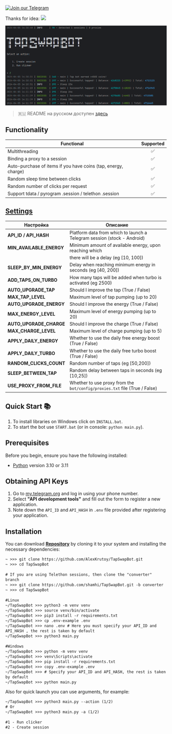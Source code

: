 [![Join our Telegram](https://img.shields.io/badge/Telegram-2CA5E0?style=for-the-badge&logo=telegram&logoColor=white)](https://t.me/hidden_coding)

Thanks for idea:
[<img src="https://img.shields.io/badge/Telegram-%40shamhi-orange">](https://t.me/sho6ot)


![img1](.github/images/demo.png)

> 🇷🇺 README на русском доступен [здесь](README.md)

## Functionality
| Functional                                                     | Supported |
|----------------------------------------------------------------|:---------:|
| Multithreading                                                 |     ✅     |
| Binding a proxy to a session                                   |     ✅     |
| Auto-purchase of items if you have coins (tap, energy, charge) |     ✅     |
| Random sleep time between clicks                               |     ✅     |
| Random number of clicks per request                            |     ✅     |
| Support tdata / pyrogram .session / telethon .session          |     ✅     |

## [Settings](https://github.com/shamhi/TapSwapBot/blob/main/.env-example)
| Настройка                | Описание                                                                               |
|--------------------------|----------------------------------------------------------------------------------------|
| **API_ID / API_HASH**    | Platform data from which to launch a Telegram session (stock - Android)                |
| **MIN_AVAILABLE_ENERGY** | Minimum amount of available energy, upon reaching which                                |
|                          | there will be a delay (eg [10, 100])                                                   |
| **SLEEP_BY_MIN_ENERGY**  | Delay when reaching minimum energy in seconds (eg [40, 200])                           |
| **ADD_TAPS_ON_TURBO**    | How many taps will be added when turbo is activated (eg 2500)                          |
| **AUTO_UPGRADE_TAP**     | Should I improve the tap (True / False)                                                |
| **MAX_TAP_LEVEL**        | Maximum level of tap pumping (up to 20)                                                |
| **AUTO_UPGRADE_ENERGY**  | Should I improve the energy (True / False)                                             |
| **MAX_ENERGY_LEVEL**     | Maximum level of energy pumping (up to 20)                                             |
| **AUTO_UPGRADE_CHARGE**  | Should I improve the charge (True / False)                                             |
| **MAX_CHARGE_LEVEL**     | Maximum level of charge pumping (up to 5)                                              |
| **APPLY_DAILY_ENERGY**   | Whether to use the daily free energy boost (True / False)                              |
| **APPLY_DAILY_TURBO**    | Whether to use the daily free turbo boost (True / False)                               |
| **RANDOM_CLICKS_COUNT**  | Random number of taps (eg [50,200])                                                    |
| **SLEEP_BETWEEN_TAP**    | Random delay between taps in seconds (eg [10,25])                                      |
| **USE_PROXY_FROM_FILE**  | Whether to use proxy from the `bot/config/proxies.txt` file (True / False)             |

## Quick Start 📚
1. To install libraries on Windows click on `INSTALL.bat`.
2. To start the bot use `START.bat` (or in console: `python main.py`).

## Prerequisites
Before you begin, ensure you have the following installed:
- [Python](https://www.python.org/downloads/) version 3.10 or 3.11

## Obtaining API Keys
1. Go to [my.telegram.org](https://my.telegram.org) and log in using your phone number.
2. Select **"API development tools"** and fill out the form to register a new application.
3. Note down the `API_ID` and `API_HASH` in `.env` file provided after registering your application.

## Installation
You can download [**Repository**](https://github.com/AlexKrutoy/TapSwapBot) by cloning it to your system and installing the necessary dependencies:
```shell
~ >>> git clone https://github.com/AlexKrutoy/TapSwapBot.git
~ >>> cd TapSwapBot

# If you are using Telethon sessions, then clone the "converter" branch
~ >>> git clone https://github.com/shamhi/TapSwapBot.git -b converter
~ >>> cd TapSwapBot

#Linux
~/TapSwapBot >>> python3 -m venv venv
~/TapSwapBot >>> source venv/bin/activate
~/TapSwapBot >>> pip3 install -r requirements.txt
~/TapSwapBot >>> cp .env-example .env
~/TapSwapBot >>> nano .env # Here you must specify your API_ID and API_HASH , the rest is taken by default
~/TapSwapBot >>> python3 main.py

#Windows
~/TapSwapBot >>> python -m venv venv
~/TapSwapBot >>> venv\Scripts\activate
~/TapSwapBot >>> pip install -r requirements.txt
~/TapSwapBot >>> copy .env-example .env
~/TapSwapBot >>> # Specify your API_ID and API_HASH, the rest is taken by default
~/TapSwapBot >>> python main.py
```

Also for quick launch you can use arguments, for example:
```shell
~/TapSwapBot >>> python3 main.py --action (1/2)
# Or
~/TapSwapBot >>> python3 main.py -a (1/2)

#1 - Run clicker
#2 - Create session
```

